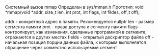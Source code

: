 Системный вызов mmap
Определен в sys/mman.h
Прототип:
void *mmap(void *addr, size_t len, int prot, int flags, int fildes, off_t off);

addr   - конкретный адрес в памяти. Рекомендуется nullptr
len    - размер сегмента памяти
prot   - права доступа к сегменту памяти
flags  - контролирует, как изменения, сделанные программой в сегменте, отражаются в других местах
fields - открытый дескриптор файла
off    - начальная позиция порции данных файла, к которым выполняется обращение через совместно используемый сегмент
